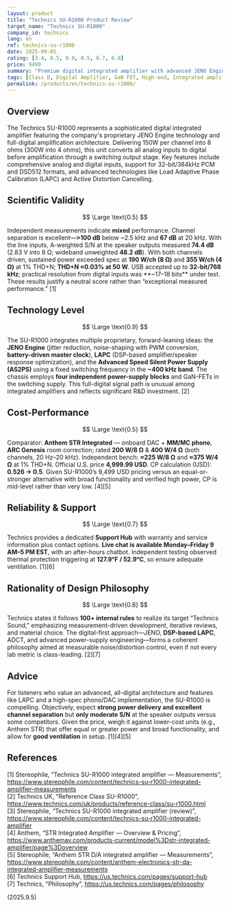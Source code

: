 ```yaml
---
layout: product
title: "Technics SU-R1000 Product Review"
target_name: "Technics SU-R1000"
company_id: technics
lang: en
ref: technics-su-r1000
date: 2025-09-05
rating: [3.4, 0.5, 0.9, 0.5, 0.7, 0.8]
price: 9499
summary: "Premium digital integrated amplifier with advanced JENO Engine architecture; mixed measured performance and a steep price"
tags: [Class D, Digital Amplifier, GaN FET, High-end, Integrated amplifier]
permalink: /products/en/technics-su-r1000/
---
```

## Overview

The Technics SU-R1000 represents a sophisticated digital integrated amplifier featuring the company's proprietary JENO Engine technology and full-digital amplification architecture. Delivering 150W per channel into 8 ohms (300W into 4 ohms), this unit converts all analog inputs to digital before amplification through a switching output stage. Key features include comprehensive analog and digital inputs, support for 32-bit/384kHz PCM and DSD512 formats, and advanced technologies like Load Adaptive Phase Calibration (LAPC) and Active Distortion Cancelling.

## Scientific Validity

$$ \Large \text{0.5} $$

Independent measurements indicate **mixed** performance. Channel separation is excellent—**>100 dB** below ~2.5 kHz and **67 dB** at 20 kHz. With the line inputs, A-weighted S/N at the speaker outputs measured **74.4 dB** (2.83 V into 8 Ω; wideband unweighted **48.2 dB**). With both channels driven, sustained power exceeded spec at **190 W/ch (8 Ω)** and **355 W/ch (4 Ω)** at 1% THD+N; **THD+N ≈0.03% at 50 W**. USB accepted up to **32-bit/768 kHz**; practical resolution from digital inputs was **~17–18 bits** under test. These results justify a neutral score rather than “exceptional measured performance.” [1]

## Technology Level

$$ \Large \text{0.9} $$

The SU-R1000 integrates multiple proprietary, forward-leaning ideas: the **JENO Engine** (jitter reduction, noise-shaping with PWM conversion, **battery-driven master clock**), **LAPC** (DSP-based amplifier/speaker response optimization), and the **Advanced Speed Silent Power Supply (AS2PS)** using a fixed switching frequency in the **~400 kHz band**. The chassis employs **four independent power-supply blocks** and GaN-FETs in the switching supply. This full-digital signal path is unusual among integrated amplifiers and reflects significant R&D investment. [2]

## Cost-Performance

$$ \Large \text{0.5} $$

Comparator: **Anthem STR Integrated** — onboard DAC + **MM/MC phono**, **ARC Genesis** room correction; rated **200 W/8 Ω** & **400 W/4 Ω** (both channels, 20 Hz–20 kHz). Independent bench: **≈225 W/8 Ω** and **≈375 W/4 Ω** at 1% THD+N. Official U.S. price **4,999.99 USD**. CP calculation (USD): **0.526 → 0.5**. Given SU-R1000’s 9,499 USD pricing versus an equal-or-stronger alternative with broad functionality and verified high power, CP is mid-level rather than very low. [4][5]

## Reliability & Support

$$ \Large \text{0.7} $$

Technics provides a dedicated **Support Hub** with warranty and service information plus contact options. **Live chat is available Monday–Friday 9 AM–5 PM EST**, with an after-hours chatbot. Independent testing observed thermal protection triggering at **127.9°F / 52.9°C**, so ensure adequate ventilation. [1][6]

## Rationality of Design Philosophy

$$ \Large \text{0.8} $$

Technics states it follows **100+ internal rules** to realize its target “Technics Sound,” emphasizing measurement-driven development, iterative reviews, and material choice. The digital-first approach—JENO, **DSP-based LAPC**, ADCT, and advanced power-supply engineering—forms a coherent philosophy aimed at measurable noise/distortion control, even if not every lab metric is class-leading. [2][7]

## Advice

For listeners who value an advanced, all-digital architecture and features like LAPC and a high-spec phono/DAC implementation, the SU-R1000 is compelling. Objectively, expect **strong power delivery and excellent channel separation** but **only moderate S/N** at the speaker outputs versus some competitors. Given the price, weigh it against lower-cost units (e.g., Anthem STR) that offer equal or greater power and broad functionality, and allow for **good ventilation** in setup. [1][4][5]

## References

[1] Stereophile, “Technics SU-R1000 integrated amplifier — Measurements”, https://www.stereophile.com/content/technics-su-r1000-integrated-amplifier-measurements  
[2] Technics UK, “Reference Class SU-R1000”, https://www.technics.com/uk/products/reference-class/su-r1000.html  
[3] Stereophile, “Technics SU-R1000 integrated amplifier (review)”, https://www.stereophile.com/content/technics-su-r1000-integrated-amplifier  
[4] Anthem, “STR Integrated Amplifier — Overview & Pricing”, https://www.anthemav.com/products-current/model%3Dstr-integrated-amplifier/page%3Doverview  
[5] Stereophile, “Anthem STR D/A integrated amplifier — Measurements”, https://www.stereophile.com/content/anthem-electronics-str-da-integrated-amplifier-measurements  
[6] Technics Support Hub, https://us.technics.com/pages/support-hub  
[7] Technics, “Philosophy”, https://us.technics.com/pages/philosophy


(2025.9.5)